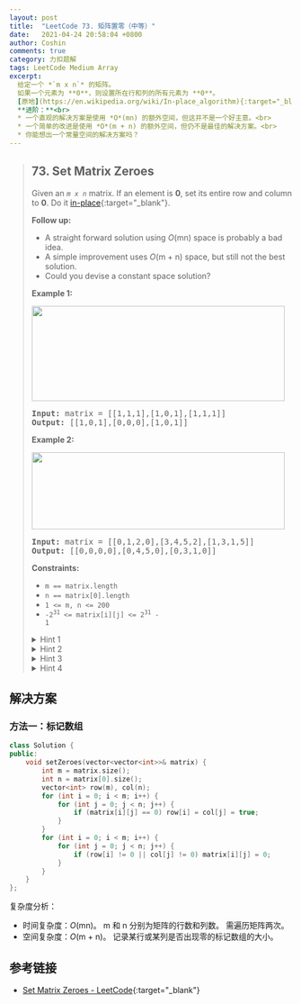 ```yaml
---
layout: post
title:  "LeetCode 73. 矩阵置零（中等）"
date:   2021-04-24 20:58:04 +0800
author: Coshin
comments: true
category: 力扣题解
tags: LeetCode Medium Array
excerpt:
  给定一个 *`m x n`* 的矩阵。
  如果一个元素为 **0**，则设置所在行和列的所有元素为 **0**。
  [原地](https://en.wikipedia.org/wiki/In-place_algorithm){:target="_blank"}置换。<br>
  **进阶：**<br>
  * 一个直观的解决方案是使用 *O*(mn) 的额外空间，但这并不是一个好主意。<br>
  * 一个简单的改进是使用 *O*(m + n) 的额外空间，但仍不是最佳的解决方案。<br>
  * 你能想出一个常量空间的解决方案吗？
---
```

> ## 73. Set Matrix Zeroes
> 
> Given an *`m x n`* matrix. If an element is **0**, set its entire row and
> column to **0**. Do it [in-place](https://en.wikipedia.org/wiki/In-place_algorithm){:target="_blank"}.
> 
> **Follow up:**
> 
> * A straight forward solution using *O*(mn) space is probably a bad idea.
> * A simple improvement uses *O*(m + n) space, but still not the best solution.
> * Could you devise a constant space solution?
> 
> **Example 1:**
> 
> <img alt="" src="https://assets.leetcode.com/uploads/2020/08/17/mat1.jpg" style="width: 450px; height: 169px;">
> 
> <pre>
> <strong>Input:</strong> matrix = [[1,1,1],[1,0,1],[1,1,1]]
> <strong>Output:</strong> [[1,0,1],[0,0,0],[1,0,1]]
> </pre>
> 
> **Example 2:**
> 
> <img alt="" src="https://assets.leetcode.com/uploads/2020/08/17/mat2.jpg" style="width: 450px; height: 137px;">
> 
> <pre>
> <strong>Input:</strong> matrix = [[0,1,2,0],[3,4,5,2],[1,3,1,5]]
> <strong>Output:</strong> [[0,0,0,0],[0,4,5,0],[0,3,1,0]]
> </pre>
> 
> **Constraints:**
> 
> * `m == matrix.length`
> * `n == matrix[0].length`
> * `1 <= m, n <= 200`
> * <code>-2<sup>31</sup> <= matrix[i][j] <= 2<sup>31</sup> - 1</code>
> 
> <details>
> <summary>Hint 1</summary>
> If any cell of the matrix has a zero we can record its row and column number
> using additional memory. But if you don't want to use extra memory then you
> can manipulate the array instead. i.e. simulating exactly what the question
> says.
> </details>
> 
> <details>
> <summary>Hint 2</summary>
> Setting cell values to zero on the fly while iterating might lead to
> discrepancies. What if you use some other integer value as your marker? There
> is still a better approach for this problem with 0(1) space.
> </details>
> 
> <details>
> <summary>Hint 3</summary>
> We could have used 2 sets to keep a record of rows/columns which need to be
> set to zero. But for an O(1) space solution, you can use one of the rows and
> and one of the columns to keep track of this information.
> </details>
> 
> <details>
> <summary>Hint 4</summary>
> We can use the first cell of every row and column as a flag. This flag would
> determine whether a row or column has been set to zero.
> </details>

## 解决方案

### 方法一：标记数组

```cpp
class Solution {
public:
    void setZeroes(vector<vector<int>>& matrix) {
        int m = matrix.size();
        int n = matrix[0].size();
        vector<int> row(m), col(n);
        for (int i = 0; i < m; i++) {
            for (int j = 0; j < n; j++) {
                if (matrix[i][j] == 0) row[i] = col[j] = true;
            }
        }
        for (int i = 0; i < m; i++) {
            for (int j = 0; j < n; j++) {
                if (row[i] != 0 || col[j] != 0) matrix[i][j] = 0;
            }
        }
    }
};
```

复杂度分析：
* 时间复杂度：*O*(mn)。
  m 和 n 分别为矩阵的行数和列数。
  需遍历矩阵两次。
* 空间复杂度：*O*(m + n)。
  记录某行或某列是否出现零的标记数组的大小。

## 参考链接

* [Set Matrix Zeroes - LeetCode](https://leetcode.com/problems/set-matrix-zeroes/){:target="_blank"}
